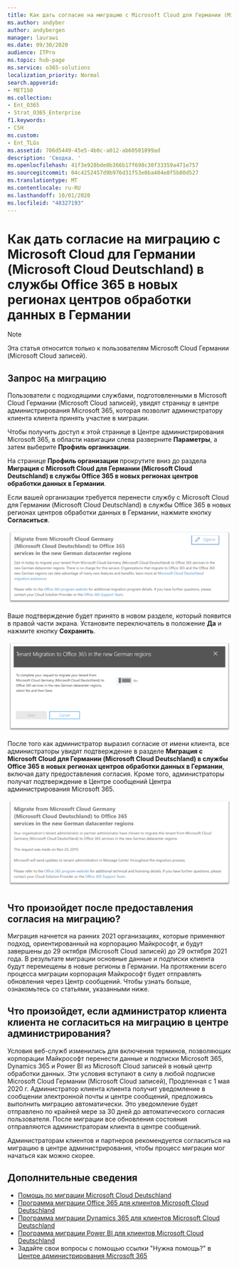 ```yaml
---
title: Как дать согласие на миграцию с Microsoft Cloud для Германии (Microsoft Cloud Deutschland) в службы Office 365 в новых регионах центров обработки данных в Германии
ms.author: andyber
author: andybergen
manager: laurawi
ms.date: 09/30/2020
audience: ITPro
ms.topic: hub-page
ms.service: o365-solutions
localization_priority: Normal
search.appverid:
- MET150
ms.collection:
- Ent_O365
- Strat_O365_Enterprise
f1.keywords:
- CSH
ms.custom:
- Ent_TLGs
ms.assetid: 706d5449-45e5-4b0c-a012-ab60501899ad
description: 'Сводка. '
ms.openlocfilehash: 41f3e928bde0b366b17f698c30f33359a471e757
ms.sourcegitcommit: 04c4252457d9b976d31f53e0ba404e8f5b80d527
ms.translationtype: MT
ms.contentlocale: ru-RU
ms.lasthandoff: 10/01/2020
ms.locfileid: "48327193"
---
```

# <a name="how-to-opt-in-for-migration-from-microsoft-cloud-germany-microsoft-cloud-deutschland-to-office-365-services-in-the-new-german-datacenter-regions"></a>Как дать согласие на миграцию с Microsoft Cloud для Германии (Microsoft Cloud Deutschland) в службы Office 365 в новых регионах центров обработки данных в Германии

>[!Note]
>Эта статья относится только к пользователям Microsoft Cloud Германии (Microsoft Cloud записей).
>

## <a name="how-to-request-migration"></a>Запрос на миграцию

Пользователи с подходящими службами, подготовленными в Microsoft Cloud Германии (Microsoft Cloud записей), увидят страницу в центре администрирования Microsoft 365, которая позволит администратору клиента клиента принять участие в миграции.

Чтобы получить доступ к этой странице в Центре администрирования Microsoft 365, в области навигации слева разверните **Параметры**, а затем выберите **Профиль организации**.

На странице **Профиль организации** прокрутите вниз до раздела **Миграция с Microsoft Cloud для Германии (Microsoft Cloud Deutschland) в службы Office 365 в новых регионах центров обработки данных в Германии**.

Если вашей организации требуется перенести службу с Microsoft Cloud для Германии (Microsoft Cloud Deutschland) в службы Office 365 в новых регионах центров обработки данных в Германии, нажмите кнопку **Согласиться**.
 
![Предоставление согласия](../media/ms-cloud-germany-migration-opt-in/tenant-migration.png)

Ваше подтверждение будет принято в новом разделе, который появится в правой части экрана. Установите переключатель в положение **Да** и нажмите кнопку **Сохранить**.
 
![Принятие согласия](../media/ms-cloud-germany-migration-opt-in/tenant-migration-new-regions.png)

После того как администратор выразил согласие от имени клиента, все администраторы увидят подтверждение в разделе **Миграция с Microsoft Cloud для Германии (Microsoft Cloud Deutschland) в службы Office 365 в новых регионах центров обработки данных в Германии**, включая дату предоставления согласия. Кроме того, администраторы получат подтверждение в Центре сообщений Центра администрирования Microsoft 365. 
 
![Подтверждение согласия](../media/ms-cloud-germany-migration-opt-in/tenant-migration2.png)

## <a name="what-happens-after-opting-in-for-migration"></a>Что произойдет после предоставления согласия на миграцию?

Миграция начнется на ранних 2021 организациях, которые применяют подход, ориентированный на корпорацию Майкрософт, и будут завершены до 29 октября (Microsoft Cloud записей) до 29 октября 2021 года.  В результате миграции основные данные и подписки клиента будут перемещены в новые регионы в Германии.  На протяжении всего процесса миграции корпорация Майкрософт будет отправлять обновления через Центр сообщений.  Чтобы узнать больше, ознакомьтесь со статьями, указанными ниже.

## <a name="what-happens-if-the-customer-tenant-administrator-does-not-opt-in-for-migration-in-admin-center"></a>Что произойдет, если администратор клиента клиента не согласиться на миграцию в центре администрирования?

Условия веб-служб изменились для включения терминов, позволяющих корпорации Майкрософт перенести данные и подписки Microsoft 365, Dynamics 365 и Power BI из Microsoft Cloud записей в новый центр обработки данных. Эти условия вступают в силу в любой подписке Microsoft Cloud Германии (Microsoft Cloud записей), Продленная с 1 мая 2020 г.  Администратор клиента клиента получит уведомление в сообщении электронной почты и центре сообщений, предложиясь выполнить миграцию автоматически. Это уведомление будет отправлено по крайней мере за 30 дней до автоматического согласия пользователя.  После миграции все обновления состояния отправляются администраторам клиента в центре сообщений.

Администраторам клиентов и партнеров рекомендуется согласиться на миграцию в центре администрирования, чтобы процесс миграции мог начаться как можно скорее.

## <a name="more-information"></a>Дополнительные сведения

- [Помощь по миграции Microsoft Cloud Deutschland](https://aka.ms/germanymigrateassist)
- [Программа миграции Office 365 для клиентов Microsoft Cloud Deutschland](https://aka.ms/office365germanymove)
- [Программа миграции Dynamics 365 для клиентов Microsoft Cloud Deutschland](https://aka.ms/d365ceoptin)
- [Программа миграции Power BI для клиентов Microsoft Cloud Deutschland](https://aka.ms/pbioptin)
- Задайте свои вопросы с помощью ссылки "Нужна помощь?" в [Центре администрирования Microsoft 365](https://portal.office.de/)
